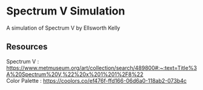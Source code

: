 # Spectrum V Simulation

A simulation of Spectrum V by Ellsworth Kelly

## Resources
Spectrum V : https://www.metmuseum.org/art/collection/search/489800#:~:text=Title%3A%20Spectrum%20V,%22%20x%201%201%2F8%22 \
Color Palette : https://coolors.co/ef476f-ffd166-06d6a0-118ab2-073b4c 

